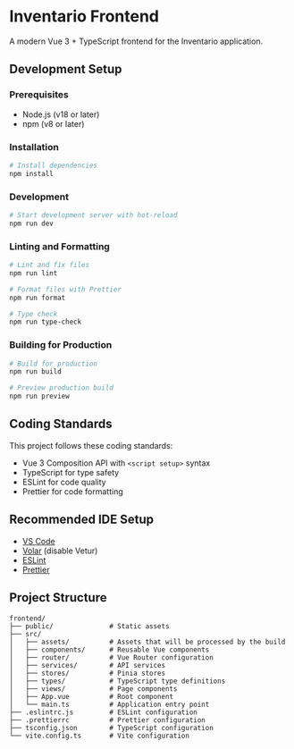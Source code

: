 # Inventario Frontend

A modern Vue 3 + TypeScript frontend for the Inventario application.

## Development Setup

### Prerequisites

- Node.js (v18 or later)
- npm (v8 or later)

### Installation

```bash
# Install dependencies
npm install
```

### Development

```bash
# Start development server with hot-reload
npm run dev
```

### Linting and Formatting

```bash
# Lint and fix files
npm run lint

# Format files with Prettier
npm run format

# Type check
npm run type-check
```

### Building for Production

```bash
# Build for production
npm run build

# Preview production build
npm run preview
```

## Coding Standards

This project follows these coding standards:

- Vue 3 Composition API with `<script setup>` syntax
- TypeScript for type safety
- ESLint for code quality
- Prettier for code formatting

## Recommended IDE Setup

- [VS Code](https://code.visualstudio.com/)
- [Volar](https://marketplace.visualstudio.com/items?itemName=Vue.volar) (disable Vetur)
- [ESLint](https://marketplace.visualstudio.com/items?itemName=dbaeumer.vscode-eslint)
- [Prettier](https://marketplace.visualstudio.com/items?itemName=esbenp.prettier-vscode)

## Project Structure

```
frontend/
├── public/              # Static assets
├── src/
│   ├── assets/          # Assets that will be processed by the build
│   ├── components/      # Reusable Vue components
│   ├── router/          # Vue Router configuration
│   ├── services/        # API services
│   ├── stores/          # Pinia stores
│   ├── types/           # TypeScript type definitions
│   ├── views/           # Page components
│   ├── App.vue          # Root component
│   └── main.ts          # Application entry point
├── .eslintrc.js         # ESLint configuration
├── .prettierrc          # Prettier configuration
├── tsconfig.json        # TypeScript configuration
└── vite.config.ts       # Vite configuration
```